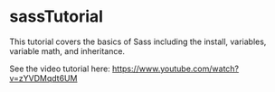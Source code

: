 # sassTutorial

This tutorial covers the basics of Sass including the install, variables, variable math, and inheritance.  

See the video tutorial here: https://www.youtube.com/watch?v=zYVDMqdt6UM


